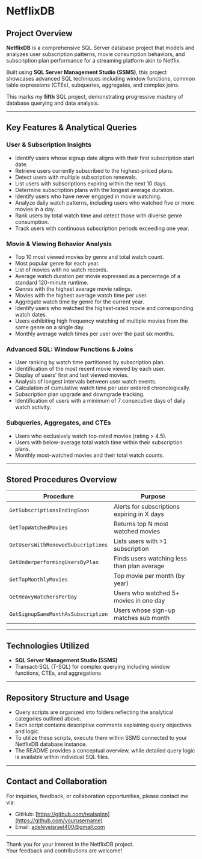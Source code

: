  # NetflixDB

## Project Overview

**NetflixDB** is a comprehensive SQL Server database project that models and analyzes user subscription patterns, movie consumption behaviors, and subscription plan performance for a streaming platform akin to Netflix. 

Built using **SQL Server Management Studio (SSMS)**, this project showcases advanced SQL techniques including window functions, common table expressions (CTEs), subqueries, aggregates, and complex joins.

This marks my **fifth** SQL project, demonstrating progressive mastery of database querying and data analysis.

---

## Key Features & Analytical Queries

### User & Subscription Insights
- Identify users whose signup date aligns with their first subscription start date.
- Retrieve users currently subscribed to the highest-priced plans.
- Detect users with multiple subscription renewals.
- List users with subscriptions expiring within the next 10 days.
- Determine subscription plans with the longest average duration.
- Identify users who have never engaged in movie watching.
- Analyze daily watch patterns, including users who watched five or more movies in a day.
- Rank users by total watch time and detect those with diverse genre consumption.
- Track users with continuous subscription periods exceeding one year.

### Movie & Viewing Behavior Analysis
- Top 10 most viewed movies by genre and total watch count.
- Most popular genre for each year.
- List of movies with no watch records.
- Average watch duration per movie expressed as a percentage of a standard 120-minute runtime.
- Genres with the highest average movie ratings.
- Movies with the highest average watch time per user.
- Aggregate watch time by genre for the current year.
- Identify users who watched the highest-rated movie and corresponding watch dates.
- Users exhibiting high frequency watching of multiple movies from the same genre on a single day.
- Monthly average watch times per user over the past six months.

### Advanced SQL: Window Functions & Joins
- User ranking by watch time partitioned by subscription plan.
- Identification of the most recent movie viewed by each user.
- Display of users’ first and last viewed movies.
- Analysis of longest intervals between user watch events.
- Calculation of cumulative watch time per user ordered chronologically.
- Subscription plan upgrade and downgrade tracking.
- Identification of users with a minimum of 7 consecutive days of daily watch activity.

### Subqueries, Aggregates, and CTEs
- Users who exclusively watch top-rated movies (rating > 4.5).
- Users with below-average total watch time within their subscription plans.
- Monthly most-watched movies and their total watch counts.

---

## Stored Procedures Overview

| Procedure | Purpose |
|----------|---------|
| `GetSubscriptionsEndingSoon` | Alerts for subscriptions expiring in X days |
| `GetTopWatchedMovies` | Returns top N most watched movies |
| `GetUsersWithRenewedSubscriptions` | Lists users with >1 subscription |
| `GetUnderperformingUsersByPlan` | Finds users watching less than plan average |
| `GetTopMonthlyMovies` | Top movie per month (by year) |
| `GetHeavyWatchersPerDay` | Users who watched 5+ movies in one day |
| `GetSignupSameMonthAsSubscription` | Users whose sign-up matches sub month |

---

## Technologies Utilized

- **SQL Server Management Studio (SSMS)**
- Transact-SQL (T-SQL) for complex querying including window functions, CTEs, and aggregations

---

## Repository Structure and Usage

- Query scripts are organized into folders reflecting the analytical categories outlined above.
- Each script contains descriptive comments explaining query objectives and logic.
- To utilize these scripts, execute them within SSMS connected to your NetflixDB database instance.
- The README provides a conceptual overview, while detailed query logic is available within individual SQL files.

---

## Contact and Collaboration

For inquiries, feedback, or collaboration opportunities, please contact me via:

- GitHub: [https://github.com/realspinn](https://github.com/yourusername)
- Email: adeleyeisrael400@gmail.com

---

Thank you for your interest in the NetflixDB project.  
Your feedback and contributions are welcome!
